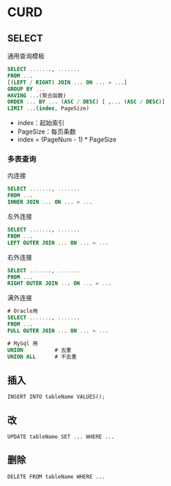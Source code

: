 # CURD



## SELECT

通用查询模板

```sql
SELECT ......., .......
FROM ...
[(LEFT / RIGHT) JOIN ... ON ... = ...]
GROUP BY ...
HAVING ...(聚合函数)
ORDER ... BY ... (ASC / DESC) [ ,... (ASC / DESC)]
LIMIT ...(index, PageSize)
```

- index：起始索引
- PageSize：每页条数
- index = (PageNum - 1) * PageSize



### 多表查询

内连接

```sql
SELECT ......., .......
FROM ...
INNER JOIN ... ON ... = ...
```

左外连接

```sql
SELECT ......., .......
FROM ...
LEFT OUTER JOIN ... ON ... = ...
```

右外连接

```sql
SELECT ......., .......
FROM ...
RIGHT OUTER JOIN ... ON ... = ...
```

满外连接

```sql
# Oracle用
SELECT ......., .......
FROM ...
FULL OUTER JOIN ... ON ... = ...

# MySql 用
UNION          # 去重
UNION ALL      # 不去重
```



## 插入

```shell
INSERT INTO tableName VALUES();
```



## 改

```shell
UPDATE tableName SET ... WHERE ...
```



## 删除

```shell
DELETE FROM tableName WHERE ...
```

